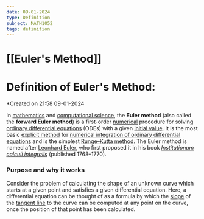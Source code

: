 ```yaml
---
date: 09-01-2024
type: Definition
subject: MATH1052
tags: definition
---
```

# [[Euler's Method]]

# Definition of Euler's Method:
*Created on 21:58 09-01-2024

In [mathematics](https://en.wikipedia.org/wiki/Mathematics "Mathematics") and [computational science](https://en.wikipedia.org/wiki/Computational_science "Computational science"), the **Euler method** (also called the **forward Euler method**) is a first-order [numerical](https://en.wikipedia.org/wiki/Numerical_analysis "Numerical analysis") procedure for solving [ordinary differential equations](https://en.wikipedia.org/wiki/Ordinary_differential_equation "Ordinary differential equation") (ODEs) with a given [initial value](https://en.wikipedia.org/wiki/Initial_value_problem "Initial value problem"). It is the most basic [explicit method](https://en.wikipedia.org/wiki/Explicit_and_implicit_methods "Explicit and implicit methods") for [numerical integration of ordinary differential equations](https://en.wikipedia.org/wiki/Numerical_ordinary_differential_equations "Numerical ordinary differential equations") and is the simplest [Runge–Kutta method](https://en.wikipedia.org/wiki/Runge%E2%80%93Kutta_method "Runge–Kutta method"). The Euler method is named after [Leonhard Euler](https://en.wikipedia.org/wiki/Leonhard_Euler "Leonhard Euler"), who first proposed it in his book _[Institutionum calculi integralis](https://en.wikipedia.org/wiki/Institutionum_calculi_integralis "Institutionum calculi integralis")_ (published 1768–1770).

### Purpose and why it works

Consider the problem of calculating the shape of an unknown curve which starts at a given point and satisfies a given differential equation. Here, a differential equation can be thought of as a formula by which the [slope](https://en.wikipedia.org/wiki/Slope "Slope") of the [tangent line](https://en.wikipedia.org/wiki/Tangent_line "Tangent line") to the curve can be computed at any point on the curve, once the position of that point has been calculated.


